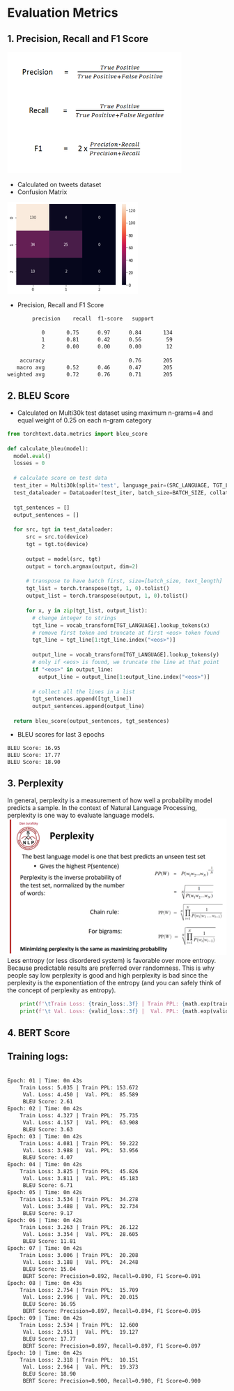 # Evaluation Metrics

## 1. Precision, Recall and F1 Score
<img src="./static/precision_recall_f1.png" width="400">

* Calculated on tweets dataset
* Confusion Matrix
<img src="./static/confusion_matrix.png" width="300">

* Precision, Recall and F1 Score
```
		precision    recall  f1-score   support

           0       0.75      0.97      0.84       134
           1       0.81      0.42      0.56        59
           2       0.00      0.00      0.00        12

    accuracy                           0.76       205
   macro avg       0.52      0.46      0.47       205
weighted avg       0.72      0.76      0.71       205
```
## 2. BLEU Score
* Calculated on Multi30k test dataset using maximum n-grams=4 and equal weight of 0.25 on each n-gram category
```python
from torchtext.data.metrics import bleu_score

def calculate_bleu(model):
  model.eval()
  losses = 0

  # calculate score on test data
  test_iter = Multi30k(split='test', language_pair=(SRC_LANGUAGE, TGT_LANGUAGE))
  test_dataloader = DataLoader(test_iter, batch_size=BATCH_SIZE, collate_fn=collate_fn)

  tgt_sentences = []
  output_sentences = []

  for src, tgt in test_dataloader:
      src = src.to(device)
      tgt = tgt.to(device)

      output = model(src, tgt)
      output = torch.argmax(output, dim=2)

      # transpose to have batch first, size=[batch_size, text_length]
      tgt_list = torch.transpose(tgt, 1, 0).tolist()
      output_list = torch.transpose(output, 1, 0).tolist()

      for x, y in zip(tgt_list, output_list):
        # change integer to strings
        tgt_line = vocab_transform[TGT_LANGUAGE].lookup_tokens(x)
        # remove first token and truncate at first <eos> token found
        tgt_line = tgt_line[1:tgt_line.index("<eos>")]

        output_line = vocab_transform[TGT_LANGUAGE].lookup_tokens(y)
        # only if <eos> is found, we truncate the line at that point
        if "<eos>" in output_line:
          output_line = output_line[1:output_line.index("<eos>")]

        # collect all the lines in a list
        tgt_sentences.append([tgt_line])
        output_sentences.append(output_line)

  return bleu_score(output_sentences, tgt_sentences)
```
* BLEU scores for last 3 epochs
```
BLEU Score: 16.95
BLEU Score: 17.77
BLEU Score: 18.90
```

## 3. Perplexity

In general, perplexity is a measurement of how well a probability model predicts a sample. In the context of Natural Language Processing, perplexity is one way to evaluate language models.
<img width="600" alt="image" src="./static/perplexity.png">
Less entropy (or less disordered system) is favorable over more entropy. Because predictable results are preferred over randomness. This is why people say low perplexity is good and high perplexity is bad since the perplexity is the exponentiation of the entropy (and you can safely think of the concept of perplexity as entropy).

```python
    print(f'\tTrain Loss: {train_loss:.3f} | Train PPL: {math.exp(train_loss):7.3f}')
    print(f'\t Val. Loss: {valid_loss:.3f} |  Val. PPL: {math.exp(valid_loss):7.3f}')
```

## 4. BERT Score

## Training logs:
```

Epoch: 01 | Time: 0m 43s
	Train Loss: 5.035 | Train PPL: 153.672
	 Val. Loss: 4.450 |  Val. PPL:  85.589
	 BLEU Score: 2.61
Epoch: 02 | Time: 0m 42s
	Train Loss: 4.327 | Train PPL:  75.735
	 Val. Loss: 4.157 |  Val. PPL:  63.908
	 BLEU Score: 3.63
Epoch: 03 | Time: 0m 42s
	Train Loss: 4.081 | Train PPL:  59.222
	 Val. Loss: 3.988 |  Val. PPL:  53.956
	 BLEU Score: 4.07
Epoch: 04 | Time: 0m 42s
	Train Loss: 3.825 | Train PPL:  45.826
	 Val. Loss: 3.811 |  Val. PPL:  45.183
	 BLEU Score: 6.71
Epoch: 05 | Time: 0m 42s
	Train Loss: 3.534 | Train PPL:  34.278
	 Val. Loss: 3.488 |  Val. PPL:  32.734
	 BLEU Score: 9.17
Epoch: 06 | Time: 0m 42s
	Train Loss: 3.263 | Train PPL:  26.122
	 Val. Loss: 3.354 |  Val. PPL:  28.605
	 BLEU Score: 11.81
Epoch: 07 | Time: 0m 42s
	Train Loss: 3.006 | Train PPL:  20.208
	 Val. Loss: 3.188 |  Val. PPL:  24.248
	 BLEU Score: 15.04
	 BERT Score: Precision=0.892, Recall=0.890, F1 Score=0.891
Epoch: 08 | Time: 0m 43s
	Train Loss: 2.754 | Train PPL:  15.709
	 Val. Loss: 2.996 |  Val. PPL:  20.015
	 BLEU Score: 16.95
	 BERT Score: Precision=0.897, Recall=0.894, F1 Score=0.895
Epoch: 09 | Time: 0m 42s
	Train Loss: 2.534 | Train PPL:  12.600
	 Val. Loss: 2.951 |  Val. PPL:  19.127
	 BLEU Score: 17.77
	 BERT Score: Precision=0.897, Recall=0.897, F1 Score=0.897
Epoch: 10 | Time: 0m 42s
	Train Loss: 2.318 | Train PPL:  10.151
	 Val. Loss: 2.964 |  Val. PPL:  19.373
	 BLEU Score: 18.90
	 BERT Score: Precision=0.900, Recall=0.900, F1 Score=0.900
```

